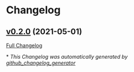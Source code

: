 # Changelog

## [v0.2.0](https://github.com/chanfork/ytdl-gy/tree/v0.2.0) (2021-05-01)

[Full Changelog](https://github.com/chanfork/ytdl-gy/compare/45bf76368c420077c480bd44ba82648fec6a9900...v0.2.0)



\* *This Changelog was automatically generated by [github_changelog_generator](https://github.com/github-changelog-generator/github-changelog-generator)*
